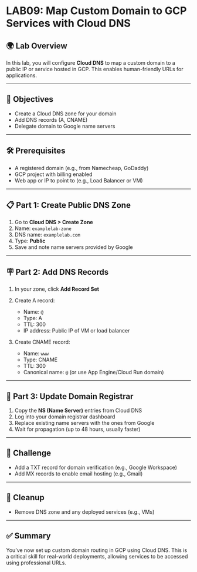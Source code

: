 # LAB09: Map Custom Domain to GCP Services with Cloud DNS

## 🌍 Lab Overview

In this lab, you will configure **Cloud DNS** to map a custom domain to a public IP or service hosted in GCP. This enables human-friendly URLs for applications.

---

## 🎯 Objectives

- Create a Cloud DNS zone for your domain
- Add DNS records (A, CNAME)
- Delegate domain to Google name servers

---

## 🛠️ Prerequisites

- A registered domain (e.g., from Namecheap, GoDaddy)
- GCP project with billing enabled
- Web app or IP to point to (e.g., Load Balancer or VM)

---

## 📋 Part 1: Create Public DNS Zone

1. Go to **Cloud DNS > Create Zone**
2. Name: `examplelab-zone`
3. DNS name: `examplelab.com`
4. Type: **Public**
5. Save and note name servers provided by Google

---

## 🪧 Part 2: Add DNS Records

1. In your zone, click **Add Record Set**
2. Create A record:
   - Name: `@`
   - Type: A
   - TTL: 300
   - IP address: Public IP of VM or load balancer

3. Create CNAME record:
   - Name: `www`
   - Type: CNAME
   - TTL: 300
   - Canonical name: `@` (or use App Engine/Cloud Run domain)

---

## 🔗 Part 3: Update Domain Registrar

1. Copy the **NS (Name Server)** entries from Cloud DNS
2. Log into your domain registrar dashboard
3. Replace existing name servers with the ones from Google
4. Wait for propagation (up to 48 hours, usually faster)

---

## 🧪 Challenge

- Add a TXT record for domain verification (e.g., Google Workspace)
- Add MX records to enable email hosting (e.g., Gmail)

---

## 🧹 Cleanup

- Remove DNS zone and any deployed services (e.g., VMs)

---

## ✅ Summary

You’ve now set up custom domain routing in GCP using Cloud DNS. This is a critical skill for real-world deployments, allowing services to be accessed using professional URLs.

